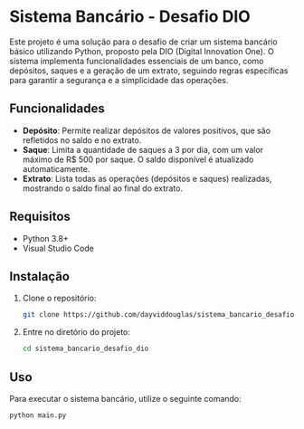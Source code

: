 # Sistema Bancário - Desafio DIO

Este projeto é uma solução para o desafio de criar um sistema bancário básico utilizando Python, proposto pela DIO (Digital Innovation One). O sistema implementa funcionalidades essenciais de um banco, como depósitos, saques e a geração de um extrato, seguindo regras específicas para garantir a segurança e a simplicidade das operações.

## Funcionalidades

- **Depósito**: Permite realizar depósitos de valores positivos, que são refletidos no saldo e no extrato.
- **Saque**: Limita a quantidade de saques a 3 por dia, com um valor máximo de R$ 500 por saque. O saldo disponível é atualizado automaticamente.
- **Extrato**: Lista todas as operações (depósitos e saques) realizadas, mostrando o saldo final ao final do extrato.

## Requisitos

- Python 3.8+
- Visual Studio Code

## Instalação

1. Clone o repositório:
    ```bash
    git clone https://github.com/dayviddouglas/sistema_bancario_desafio_dio.git
    ```

2. Entre no diretório do projeto:
    ```bash
    cd sistema_bancario_desafio_dio
    ```

## Uso

Para executar o sistema bancário, utilize o seguinte comando:
```bash
python main.py

